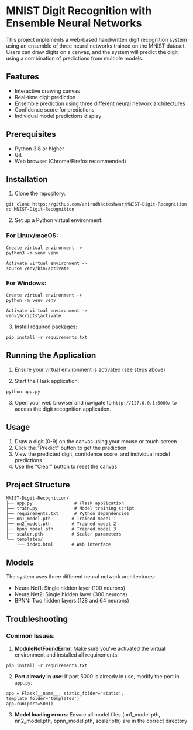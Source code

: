 # MNIST Digit Recognition with Ensemble Neural Networks

This project implements a web-based handwritten digit recognition system using an ensemble of three neural networks trained on the MNIST dataset. Users can draw digits on a canvas, and the system will predict the digit using a combination of predictions from multiple models.

## Features
- Interactive drawing canvas
- Real-time digit prediction
- Ensemble prediction using three different neural network architectures
- Confidence score for predictions
- Individual model predictions display

## Prerequisites
- Python 3.8 or higher
- Git
- Web browser (Chrome/Firefox recommended)

## Installation

1. Clone the repository:
```
git clone https://github.com/anirudhkoteshwar/MNIST-Digit-Recognition
cd MNIST-Digit-Recognition
```

2. Set up a Python virtual environment:

### For Linux/macOS:
```
Create virtual environment ->
python3 -m venv venv

Activate virtual environment ->
source venv/bin/activate
```

### For Windows:
```
Create virtual environment ->
python -m venv venv

Activate virtual environment ->
venv\Scripts\activate
```

3. Install required packages:
```
pip install -r requirements.txt
```

## Running the Application

1. Ensure your virtual environment is activated (see steps above)

2. Start the Flask application:
```
python app.py
```

3. Open your web browser and navigate to `http://127.0.0.1:5000/` to access the digit recognition application.


## Usage
1. Draw a digit (0-9) on the canvas using your mouse or touch screen
2. Click the "Predict" button to get the prediction
3. View the predicted digit, confidence score, and individual model predictions
4. Use the "Clear" button to reset the canvas

## Project Structure
```
MNIST-Digit-Recognition/
├── app.py                # Flask application
├── train.py              # Model training script
├── requirements.txt      # Python dependencies
├── nn1_model.pth        # Trained model 1
├── nn2_model.pth        # Trained model 2
├── bpnn_model.pth       # Trained model 3
├── scaler.pth           # Scaler parameters
└── templates/
    └── index.html       # Web interface
```


## Models
The system uses three different neural network architectures:
- NeuralNet1: Single hidden layer (100 neurons)
- NeuralNet2: Single hidden layer (300 neurons)
- BPNN: Two hidden layers (128 and 64 neurons)

## Troubleshooting

### Common Issues:

1. **ModuleNotFoundError**: Make sure you've activated the virtual environment and installed all requirements:
```
pip install -r requirements.txt
```

2. **Port already in use**: If port 5000 is already in use, modify the port in `app.py`:
```
app = Flask(__name__, static_folder='static', template_folder='templates')
app.run(port=5001)
```

3. **Model loading errors**: Ensure all model files (nn1_model.pth, nn2_model.pth, bpnn_model.pth, scaler.pth) are in the correct directory

